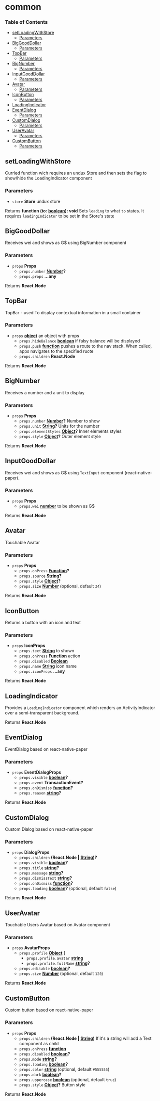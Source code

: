 # common

### Table of Contents

* [setLoadingWithStore](common.md#setloadingwithstore)
  * [Parameters](common.md#parameters)
* [BigGoodDollar](common.md#biggooddollar)
  * [Parameters](common.md#parameters-1)
* [TopBar](common.md#topbar)
  * [Parameters](common.md#parameters-2)
* [BigNumber](common.md#bignumber)
  * [Parameters](common.md#parameters-3)
* [InputGoodDollar](common.md#inputgooddollar)
  * [Parameters](common.md#parameters-4)
* [Avatar](common.md#avatar)
  * [Parameters](common.md#parameters-5)
* [IconButton](common.md#iconbutton)
  * [Parameters](common.md#parameters-6)
* [LoadingIndicator](common.md#loadingindicator)
* [EventDialog](common.md#eventdialog)
  * [Parameters](common.md#parameters-7)
* [CustomDialog](common.md#customdialog)
  * [Parameters](common.md#parameters-8)
* [UserAvatar](common.md#useravatar)
  * [Parameters](common.md#parameters-9)
* [CustomButton](common.md#custombutton)
  * [Parameters](common.md#parameters-10)

## setLoadingWithStore

Curried function wich requires an undux Store and then sets the flag to show/hide the LoadingIndicator component

### Parameters

* `store` **Store** undux store

Returns **function \(to:** [**boolean**](https://developer.mozilla.org/docs/Web/JavaScript/Reference/Global_Objects/Boolean)**\): void** Sets `loading` to what `to` states. It requires `loadingIndicator` to be set in the Store's state

## BigGoodDollar

Receives wei and shows as G$ using BigNumber component

### Parameters

* `props` **Props** 
  * `props.number` [**Number**](https://developer.mozilla.org/docs/Web/JavaScript/Reference/Global_Objects/Number)**?** 
  * `props.props` **...any** 

Returns **React.Node**

## TopBar

TopBar - used To display contextual information in a small container

### Parameters

* `props` [**object**](https://developer.mozilla.org/docs/Web/JavaScript/Reference/Global_Objects/Object) an object with props
  * `props.hideBalance` [**boolean**](https://developer.mozilla.org/docs/Web/JavaScript/Reference/Global_Objects/Boolean) if falsy balance will be displayed
  * `props.push` [**function**](https://developer.mozilla.org/docs/Web/JavaScript/Reference/Statements/function) pushes a route to the nav stack. When called, apps navigates to the specified ruote
  * `props.children` **React.Node** 

Returns **React.Node**

## BigNumber

Receives a number and a unit to display

### Parameters

* `props` **Props** 
  * `props.number` [**Number**](https://developer.mozilla.org/docs/Web/JavaScript/Reference/Global_Objects/Number)**?** Number to show
  * `props.unit` [**String**](https://developer.mozilla.org/docs/Web/JavaScript/Reference/Global_Objects/String)**?** Units for the number
  * `props.elementStyles` [**Object**](https://developer.mozilla.org/docs/Web/JavaScript/Reference/Global_Objects/Object)**?** Inner elements styles
  * `props.style` [**Object**](https://developer.mozilla.org/docs/Web/JavaScript/Reference/Global_Objects/Object)**?** Outer element style

Returns **React.Node**

## InputGoodDollar

Receives wei and shows as G$ using `TextInput` component \(react-native-paper\).

### Parameters

* `props` **Props** 
  * `props.wei` [**number**](https://developer.mozilla.org/docs/Web/JavaScript/Reference/Global_Objects/Number) to be shown as G$

Returns **React.Node**

## Avatar

Touchable Avatar

### Parameters

* `props` **Props** 
  * `props.onPress` [**Function**](https://developer.mozilla.org/docs/Web/JavaScript/Reference/Statements/function)**?** 
  * `props.source` [**String**](https://developer.mozilla.org/docs/Web/JavaScript/Reference/Global_Objects/String)**?** 
  * `props.style` [**Object**](https://developer.mozilla.org/docs/Web/JavaScript/Reference/Global_Objects/Object)**?** 
  * `props.size` [**Number**](https://developer.mozilla.org/docs/Web/JavaScript/Reference/Global_Objects/Number)  \(optional, default `34`\)

Returns **React.Node**

## IconButton

Returns a button with an icon and text

### Parameters

* `props` **IconProps** 
  * `props.text` [**String**](https://developer.mozilla.org/docs/Web/JavaScript/Reference/Global_Objects/String) to shown
  * `props.onPress` [**Function**](https://developer.mozilla.org/docs/Web/JavaScript/Reference/Statements/function) action
  * `props.disabled` [**Boolean**](https://developer.mozilla.org/docs/Web/JavaScript/Reference/Global_Objects/Boolean) 
  * `props.name` [**String**](https://developer.mozilla.org/docs/Web/JavaScript/Reference/Global_Objects/String) icon name
  * `props.iconProps` **...any** 

Returns **React.Node**

## LoadingIndicator

Provides a `LoadingIndicator` component which renders an ActivityIndicator over a semi-transparent background.

Returns **React.Node**

## EventDialog

EventDialog based on react-native-paper

### Parameters

* `props` **EventDialogProps** 
  * `props.visible` [**boolean**](https://developer.mozilla.org/docs/Web/JavaScript/Reference/Global_Objects/Boolean)**?** 
  * `props.event` **TransactionEvent?** 
  * `props.onDismiss` [**function**](https://developer.mozilla.org/docs/Web/JavaScript/Reference/Statements/function)**?** 
  * `props.reason` [**string**](https://developer.mozilla.org/docs/Web/JavaScript/Reference/Global_Objects/String)**?** 

Returns **React.Node**

## CustomDialog

Custom Dialog based on react-native-paper

### Parameters

* `props` **DialogProps** 
  * `props.children` **\(React.Node \|** [**String**](https://developer.mozilla.org/docs/Web/JavaScript/Reference/Global_Objects/String)**\)?** 
  * `props.visible` [**boolean**](https://developer.mozilla.org/docs/Web/JavaScript/Reference/Global_Objects/Boolean)**?** 
  * `props.title` [**string**](https://developer.mozilla.org/docs/Web/JavaScript/Reference/Global_Objects/String)**?** 
  * `props.message` [**string**](https://developer.mozilla.org/docs/Web/JavaScript/Reference/Global_Objects/String)**?** 
  * `props.dismissText` [**string**](https://developer.mozilla.org/docs/Web/JavaScript/Reference/Global_Objects/String)**?** 
  * `props.onDismiss` [**function**](https://developer.mozilla.org/docs/Web/JavaScript/Reference/Statements/function)**?** 
  * `props.loading` [**boolean**](https://developer.mozilla.org/docs/Web/JavaScript/Reference/Global_Objects/Boolean)**?**  \(optional, default `false`\)

Returns **React.Node**

## UserAvatar

Touchable Users Avatar based on Avatar component

### Parameters

* `props` **AvatarProps** 
  * `props.profile` [**Object**](https://developer.mozilla.org/docs/Web/JavaScript/Reference/Global_Objects/Object) \]
    * `props.profile.avatar` [**string**](https://developer.mozilla.org/docs/Web/JavaScript/Reference/Global_Objects/String) 
    * `props.profile.fullName` [**string**](https://developer.mozilla.org/docs/Web/JavaScript/Reference/Global_Objects/String)**?** 
  * `props.editable` [**boolean**](https://developer.mozilla.org/docs/Web/JavaScript/Reference/Global_Objects/Boolean)**?** 
  * `props.size` [**Number**](https://developer.mozilla.org/docs/Web/JavaScript/Reference/Global_Objects/Number)  \(optional, default `120`\)

Returns **React.Node**

## CustomButton

Custom button based on react-native-paper

### Parameters

* `props` **Props** 
  * `props.children` **\(React.Node \|** [**String**](https://developer.mozilla.org/docs/Web/JavaScript/Reference/Global_Objects/String)**\)** If it's a string will add a Text component as child
  * `props.onPress` [**function**](https://developer.mozilla.org/docs/Web/JavaScript/Reference/Statements/function) 
  * `props.disabled` [**boolean**](https://developer.mozilla.org/docs/Web/JavaScript/Reference/Global_Objects/Boolean)**?** 
  * `props.mode` [**string**](https://developer.mozilla.org/docs/Web/JavaScript/Reference/Global_Objects/String)**?** 
  * `props.loading` [**boolean**](https://developer.mozilla.org/docs/Web/JavaScript/Reference/Global_Objects/Boolean)**?** 
  * `props.color` [**string**](https://developer.mozilla.org/docs/Web/JavaScript/Reference/Global_Objects/String)  \(optional, default `#555555`\)
  * `props.dark` [**boolean**](https://developer.mozilla.org/docs/Web/JavaScript/Reference/Global_Objects/Boolean)**?** 
  * `props.uppercase` [**boolean**](https://developer.mozilla.org/docs/Web/JavaScript/Reference/Global_Objects/Boolean)  \(optional, default `true`\)
  * `props.style` [**Object**](https://developer.mozilla.org/docs/Web/JavaScript/Reference/Global_Objects/Object)**?** Button style

Returns **React.Node**

